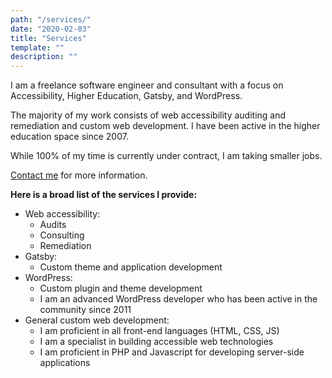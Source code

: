 ```yaml
---
path: "/services/"
date: "2020-02-03"
title: "Services"
template: ""
description: ""
---
```

I am a freelance software engineer and consultant with a focus on Accessibility, Higher Education, Gatsby, and WordPress.

The majority of my work consists of web accessibility auditing and remediation and custom web development. I have been active in the higher education space since 2007.

While 100% of my time is currently under contract, I am taking smaller jobs.

[Contact me](/contact/) for more information.

**Here is a broad list of the services I provide:**

* Web accessibility:
    * Audits
    * Consulting
    * Remediation
* Gatsby:
    * Custom theme and application development
* WordPress:
    * Custom plugin and theme development
    * I am an advanced WordPress developer who has been active in the community since 2011
* General custom web development:
    * I am proficient in all front-end languages (HTML, CSS, JS)
    * I am a specialist in building accessible web technologies
    * I am proficient in PHP and Javascript for developing server-side applications